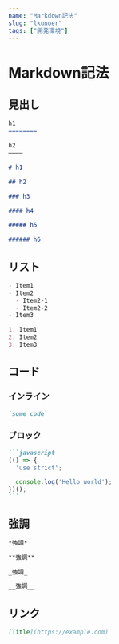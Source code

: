 ```yaml
---
name: "Markdown記法"
slug: "lkunoer"
tags: ["開発環境"]
---
```


# Markdown記法

## 見出し

```markdown
h1
========
```

```markdown
h2
————
```

```markdown
# h1
```

```markdown
## h2
```

```markdown
### h3
```

```markdown
#### h4
```

```markdown
##### h5
```

```markdown
###### h6
```


## リスト

```markdown
- Item1
- Item2
  - Item2-1
  - Item2-2
- Item3
```

```markdown
1. Item1
2. Item2
3. Item3
```


## コード

### インライン

```markdown
`some code`
```

### ブロック

````markdown
```javascript
(() => {
  'use strict';

  console.log('Hello world');
})();
```
````

## 強調

```markdown
*強調*
```

```markdown
**強調**
```

```markdown
_強調_
```

```markdown
__強調__
```


## リンク

```markdown
[Title](https://example.com)
```

